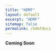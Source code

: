 ```yaml
---
title: "HDMF"
layout: default
excerpt: "HDMF"
sitemap: false
permalink: /hdmfdocs
---
```


**Coming Soon**

